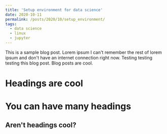 ```yaml
---
title: 'Setup environment for data science'
date: 2020-10-11
permalink: /posts/2020/10/setup_environment/
tags:
  - data science
  - linux
  - jupyter
---
```


This is a sample blog post. Lorem ipsum I can't remember the rest of lorem ipsum and don't have an internet connection right now. Testing testing testing this blog post. Blog posts are cool.

Headings are cool
======

You can have many headings
======

Aren't headings cool?
------
